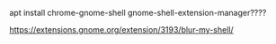 apt install chrome-gnome-shell
gnome-shell-extension-manager????

https://extensions.gnome.org/extension/3193/blur-my-shell/
